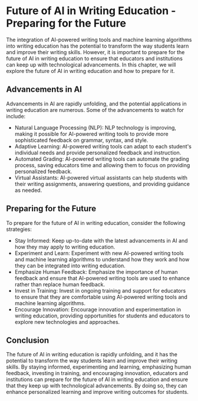 Future of AI in Writing Education - Preparing for the Future
=======================================================================

The integration of AI-powered writing tools and machine learning algorithms into writing education has the potential to transform the way students learn and improve their writing skills. However, it is important to prepare for the future of AI in writing education to ensure that educators and institutions can keep up with technological advancements. In this chapter, we will explore the future of AI in writing education and how to prepare for it.

Advancements in AI
------------------

Advancements in AI are rapidly unfolding, and the potential applications in writing education are numerous. Some of the advancements to watch for include:

* Natural Language Processing (NLP): NLP technology is improving, making it possible for AI-powered writing tools to provide more sophisticated feedback on grammar, syntax, and style.
* Adaptive Learning: AI-powered writing tools can adapt to each student's individual needs and provide personalized feedback and instruction.
* Automated Grading: AI-powered writing tools can automate the grading process, saving educators time and allowing them to focus on providing personalized feedback.
* Virtual Assistants: AI-powered virtual assistants can help students with their writing assignments, answering questions, and providing guidance as needed.

Preparing for the Future
------------------------

To prepare for the future of AI in writing education, consider the following strategies:

* Stay Informed: Keep up-to-date with the latest advancements in AI and how they may apply to writing education.
* Experiment and Learn: Experiment with new AI-powered writing tools and machine learning algorithms to understand how they work and how they can be integrated into writing education.
* Emphasize Human Feedback: Emphasize the importance of human feedback and ensure that AI-powered writing tools are used to enhance rather than replace human feedback.
* Invest in Training: Invest in ongoing training and support for educators to ensure that they are comfortable using AI-powered writing tools and machine learning algorithms.
* Encourage Innovation: Encourage innovation and experimentation in writing education, providing opportunities for students and educators to explore new technologies and approaches.

Conclusion
----------

The future of AI in writing education is rapidly unfolding, and it has the potential to transform the way students learn and improve their writing skills. By staying informed, experimenting and learning, emphasizing human feedback, investing in training, and encouraging innovation, educators and institutions can prepare for the future of AI in writing education and ensure that they keep up with technological advancements. By doing so, they can enhance personalized learning and improve writing outcomes for students.
